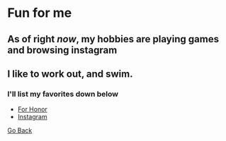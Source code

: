 # Fun for me
## As of right _now_, my hobbies are playing games and browsing instagram
## I like to work out, and swim. 
### I'll list my favorites down below

* [For Honor](https://forhonor.ubisoft.com/game/en-gb/home/)
* [Instagram](https://www.instagram.com/)

[Go Back](./README.md)
